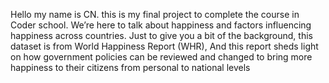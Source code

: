 Hello my name is CN. this is my final project to complete the course in Coder school. We’re here to talk about happiness and factors influencing happiness across countries.
Just to give you a bit of the background, this dataset is from World Happiness Report (WHR), And this report sheds light on how government policies can be reviewed and changed to bring more happiness to their citizens from personal to national levels
